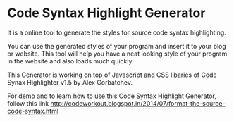 Code Syntax Highlight Generator
===============================


It is a online tool to generate the styles for source code syntax highlighting.

You can use the generated styles of your program and insert it to your blog or website. This tool will help you have a neat looking style of your program in the website and also loads much quickly.

This Generator is working on top of Javascript and CSS libaries of Code Synax Highlighter v1.5 by Alex Gorbatchev.

For demo and to learn how to use this Code Syntax Highlight Generator, follow this link
http://codeworkout.blogspot.in/2014/07/format-the-source-code-syntax.html
